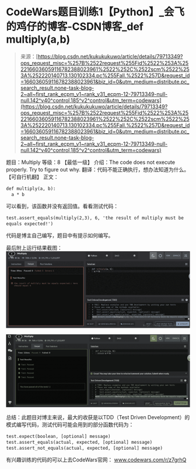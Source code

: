 <!--yml
category: codewars
date: 2022-08-13 11:41:25
-->

# CodeWars题目训练1【Python】_会飞的鸡仔的博客-CSDN博客_def multiply(a,b)

> 来源：[https://blog.csdn.net/kukukukuwo/article/details/79713349?ops_request_misc=%257B%2522request%255Fid%2522%253A%2522166036059116782388023961%2522%252C%2522scm%2522%253A%252220140713.130102334.pc%255Fall.%2522%257D&request_id=166036059116782388023961&biz_id=0&utm_medium=distribute.pc_search_result.none-task-blog-2~all~first_rank_ecpm_v1~rank_v31_ecpm-12-79713349-null-null.142^v40^control,185^v2^control&utm_term=codewars](https://blog.csdn.net/kukukukuwo/article/details/79713349?ops_request_misc=%257B%2522request%255Fid%2522%253A%2522166036059116782388023961%2522%252C%2522scm%2522%253A%252220140713.130102334.pc%255Fall.%2522%257D&request_id=166036059116782388023961&biz_id=0&utm_medium=distribute.pc_search_result.none-task-blog-2~all~first_rank_ecpm_v1~rank_v31_ecpm-12-79713349-null-null.142^v40^control,185^v2^control&utm_term=codewars)

题目：Multiply
等级：8 【最低一级】
介绍：The code does not execute properly. Try to figure out why.
翻译：代码不能正确执行，想办法知道为什么。【可自行机翻】
正文：

```
def multiply(a, b):
  a * b
```

可以看到，该函数并没有返回值。看看测试代码：

```
test.assert_equals(multiply(2,3), 6, 'the result of multiply must be equals expected!')
```

代码是博主自己编写，题目中有提示如何编写。

最后附上运行结果截图：
![原题目运行截图](img/b79b5ce6817e008cdf372bea371b0f01.png)

![更改后运行截图](img/d3bde799f489bcd45cb00a50aefeba7d.png)

总结：此题目对博主来说，最大的收获是以TDD（Test Driven Development）的模式编写代码，测试代码可能会用到的部分函数代码为：

```
test.expect(boolean, [optional] message)
test.assert_equals(actual, expected, [optional] message)
test.assert_not_equals(actual, expected, [optional] message)
```

有兴趣训练的代码的可以上去CodeWars官网：
www.codewars.com/r/z7grhQ